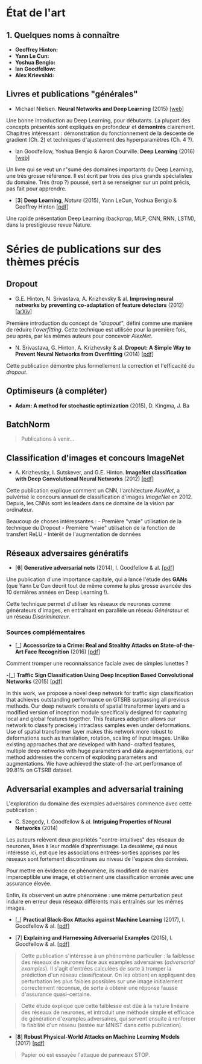 # État de l'art

## 1. Quelques noms à connaître

- **Geoffrey Hinton:**
- **Yann Le Cun:**
- **Yoshua Bengio:**
- **Ian Goodfellow:**
- **Alex Krievshki:**

## Livres et publications "générales"

- Michael Nielsen. **Neural Networks and Deep Learning** (2015)
[[web]](http://neuralnetworksanddeeplearning.com)

Une bonne introduction au Deep Learning, pour débutants. La plupart des concepts présentés sont expliqués en profondeur et **démontrés** clairement. Chapitres intéressant : démonstration du fonctionnement de la descente de gradient (Ch. 2) et techniques d'ajustement des hyperparamètres (Ch. 4 ?).

- Ian Goodfellow, Yoshua Bengio & Aaron Courville. **Deep Learning** (2016)
[[web]](http://deeplearningbook.org)

Un livre qui se veut un r"sumé des domaines importants du Deep Learning, une très grosse référence. Il est écrit par trois des plus grands spécialistes du domaine. Très (trop ?) poussé, sert à se renseigner sur un point précis, pas fait pour apprendre.

- [**3**] **Deep Learning**, *Nature* (2015), Yann LeCun, Yoshua Bengio & Geoffrey Hinton [[pdf]](http://pages.cs.wisc.edu/~dyer/cs540/handouts/deep-learning-nature2015.pdf)

Une rapide présentation Deep Learning (backprop, MLP, CNN, RNN, LSTM), dans la prestigieuse revue Nature.


# Séries de publications sur des thèmes précis

## Dropout

- G.E. Hinton, N. Srivastava, A. Krizhevsky & al. **Improving neural networks by preventing co-adaptation of feature detectors** (2012) [[arXiv]](https://arxiv.org/abs/1207.0580)

Première introduction du concept de *"dropout"*, défini comme une manière de réduire l'*overfitting*. Cette technique est utilisée pour la première fois, peu après, par les mêmes auteurs pour concevoir *AlexNet*.

- N. Srivastava, G. Hinton, A. Krizhevsky & al. **Dropout: A Simple Way to Prevent Neural Networks from Overfitting** (2014) [[pdf]](http://jmlr.org/papers/volume15/srivastava14a/srivastava14a.pdf)

Cette publication démontre plus formellement la correction et l'efficacité du *dropout*.


## Optimiseurs (à compléter)

- **Adam: A method for stochastic optimization** (2015), D. Kingma, J. Ba

## BatchNorm

> Publications à venir...

## Classification d'images et concours ImageNet

- A. Krizhevsky, I. Sutskever, and G.E. Hinton. **ImageNet classification with Deep Convolutional Neural Networks** (2012)
[[pdf]](http://papers.nips.cc/paper/4824-imagenet-classification-with-deep-convolutional-neural-networks.pdf)

Cette publication explique comment un CNN, l'architecture *AlexNet*, a pulvérisé le concours annuel de classification d'images *ImageNet* en 2012. Depuis, les CNNs sont les leaders dans ce domaine de la vision par ordinateur.

Beaucoup de choses intéressantes :
	- Première "vraie" utilisation de la technique du Dropout
 	- Première "vraie" utilisation de la fonction de transfert ReLU
 	- Intérêt de l'augmentation de données



## Réseaux adversaires génératifs

- [**6**] **Generative adversarial nets** (2014), I. Goodfellow & al. [[pdf]](http://papers.nips.cc/paper/5423-generative-adversarial-nets.pdf)

Une publication d'une importance capitale, qui a lancé l'étude des **GANs** (que Yann Le Cun décrit tout de même comme la plus grosse avancée des 10 dernières années en Deep Learning !).

Cette technique permet d'utiliser les réseaux de neurones comme générateurs d'images, en entraînant en parallèle un réseau *Générateur* et un réseau *Discriminateur*.


### Sources complémentaires

- [**_**] **Accessorize to a Crime: Real and Stealthy Attacks on State-of-the-Art Face Recognition** (2016) [[pdf]](https://www.cs.cmu.edu/~sbhagava/papers/face-rec-ccs16.pdf)

Comment tromper une reconnaissance faciale avec de simples lunettes ?

-[**_**] **Traffic Sign Classification Using Deep Inception Based Convolutional Networks** (2015) [[pdf]](https://arxiv.org/pdf/1511.02992.pdf)

In this work, we propose a novel deep network for traffic sign classification that achieves outstanding performance on GTSRB surpassing all previous methods. Our deep network consists of spatial transformer layers and a modified version of inception module specifically designed for capturing local and global features together. This features adoption allows our network to classify precisely intraclass samples even under deformations. Use of spatial transformer layer makes this network more robust to deformations such as translation, rotation, scaling of input images. Unlike existing approaches that are developed with hand- crafted features, multiple deep networks with huge parameters and data augmentations, our method addresses the concern of exploding parameters and augmentations. We have achieved the state-of-the-art performance of 99.81% on GTSRB dataset.


## Adversarial examples and adversarial training

L'exploration du domaine des exemples adversaires commence avec cette publication :

- C. Szegedy, I. Goodfellow & al. **Intriguing Properties of Neural Networks** (2014) 

Les auteurs relèvent deux propriétés "contre-intuitives" des réseaux de neurones, liées à leur modèle d'aprentissage. La deuxième, qui nous intéresse ici, est que les associations entrées-sorties apprises par les réseaux sont fortement discontinues au niveau de l'espace des données.

Pour mettre en évidence ce phénomène, ils modifient de manière imperceptible une image, et obtiennent une classification erronée avec une assurance élevée.

Enfin, ils observent un autre phénomène : une même perturbation peut induire en erreur deux réseaux différents mais entraînés sur les mêmes images.






- [**_**] **Practical Black-Box Attacks against Machine Learning** (2017), I. Goodfellow & al. [[pdf]](https://arxiv.org/pdf/1602.02697v4.pdf)


- [**7**] **Explaining and Harnessing Adversarial Examples** (2015), I. Goodfellow & al. [[pdf]](https://arxiv.org/pdf/1412.6572.pdf)

> Cette publication s'intéresse à un phénomène particulier : la faiblesse des réseaux de neurones face aux examples adversaires (*adversarial examples*). Il s'agit d'entrées calculées de sorte à tromper la prédiction d'un réseau classificateur. On les obtient en appliquant des perturbation les plus faibles possibles sur une image initialement correctement reconnue, de sorte à obtenir une réponse fausse d'assurance quasi-certaine.

> Cette étude explique que cette faiblesse est dûe à la nature linéaire des réseaux de neurones, et introduit une méthode simple et efficace de génération d'examples adversaires, qui servent ensuite à renforcer la fiabilité d'un réseau (testée sur MNIST dans cette publication).

- [**8**] **Robust Physical-World Attacks on Machine Learning Models** (2017)
[[pdf]](https://arxiv.org/pdf/1707.08945.pdf)

> Papier où est essayée l'attaque de panneaux STOP.